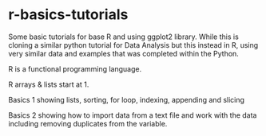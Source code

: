 # r-basics-tutorials

Some basic tutorials for base R and using ggplot2 library. While this is cloning a similar python tutorial for Data Analysis but this instead in R, using very similar data and examples that was completed within the Python. 

R is a functional programming language. 

R arrays & lists start at 1. 

Basics 1 showing lists, sorting, for loop, indexing, appending and slicing 

Basics 2 showing how to import data from a text file and work with the data including removing duplicates from the variable. 